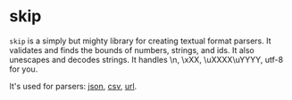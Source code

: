 # skip

`skip` is a simply but mighty library for creating textual format parsers. It validates and finds the bounds of numbers, strings, and ids. It also unescapes and decodes strings. It handles \n, \xXX, \uXXXX\uYYYY, utf-8 for you.

It's used for parsers: [json](https://pkg.go.dev/nikand.dev/go/json), [csv](https://pkg.go.dev/nikand.dev/go/jq/jqcsv), [url](https://pkg.go.dev/nikand.dev/go/jq/jqurl).
